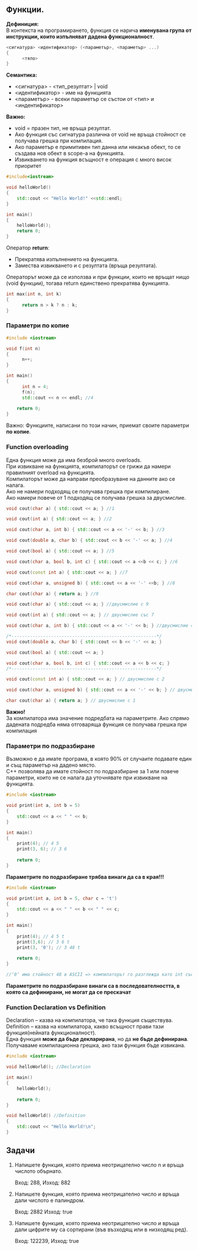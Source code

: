 ## Функции.

**Дефиниция:** <br />
В контекста на програмирането, функция се нарича **именувана група от инструкции, които изпълняват дадена функционалност**.

```c++
<сигнатура> <идентификатор> (<параметър>, <параметър> ...)
{
      <тяло>
}
```

**Семантика:** <br />
- <сигнатура> - <тип_резултат> | void
- <идентификатор> - име на функцията
- <параметър> - всеки параметър се състои от <тип> и <индентификатор>

**Важно:** <br />
- void = празен тип, не връща резултат.
- Ако функция със сигнатура различна от void не връща стойност се получава грешка при компилация.
- Ако параметър е примитивен тип данна или някакъв обект, то се създава нов обект в scope-а на функцията.
- Извикването на функция всъщност е операция с много висок приоритет

```c++
#include<iostream>

void helloWorld()
{
    std::cout << "Hello World!" <<std::endl;
}

int main() 
{
    helloWorld();
    return 0;
}
```

Оператор **return**:
-  Прекратява изпълнението на функцията.
-  Замества извикването и с резултата (връща резултата).
 
Операторът може да се използва и при функции, които не връщат нищо (void функции), тогава return единствено прекратява функцията.

```c++
int max(int n, int k)
{
	  return n > k ? n : k;
}
```

### Параметри по копие
```c++
#include <iostream>

void f(int n)
{
	  n++;
}

int main()
{
	  int n = 4;
	  f(n);
	  std::cout << n << endl; //4
    
    return 0;
}
```
Важно: Функциите, написани по този начин, приемат своите параметри **по копие**.

### Function overloading
Една функция може да има безброй много overloads. <br />
При извикване на функцията, компилаторът се грижи да намери правилният overload на функцията. <br />
Компилаторът може да направи преобразуване на данните ако се налага. <br />
Ако не намери подходящ се получава грешка при компилиране. <br />
Ако намери повече от 1 подходящ се получава грешка за двусмислие. <br />

```c++
void cout(char a) { std::cout << a; } //1

void cout(int a) { std::cout << a; } //2

void cout(char a, int b) { std::cout << a << '-' << b; } //3

void cout(double a, char b) { std::cout << b << '-' << a; } //4

void cout(bool a) { std::cout << a; } //5

void cout(char a, bool b, int c) { std::cout << a <<b << c; } //6

void cout(const int a) { std::cout << a; } //7

void cout(char a, unsigned b) { std::cout << a << '-' <<b; } //8

char cout(char a) { return a; } //9
```

```c++
void cout(char a) { std::cout << a; } //двусмислие с 9

void cout(int a) { std::cout << a; } // двусмислие със 7

void cout(char a, int b) { std::cout << a << '-' << b; } //двусмислие с 8

/*-------------------------------------------------------*/
void cout(double a, char b) { std::cout << b << '-' << a; }

void cout(bool a) { std::cout << a; }

void cout(char a, bool b, int c) { std::cout << a << b << c; }
/*-------------------------------------------------------*/

void cout(const int a) { std::cout << a; } // двусмислие с 2

void cout(char a, unsigned b) { std::cout << a << '-' << b; } // двусмислие с 3

char cout(char a) { return a; } // двусмислие с 1
```

**Важно!** <br />
За компилатора има значение подредбата на параметрите. Ако спрямо дадената подредба няма отговаряща функция се получава грешка при компилация

### Параметри по подразбиране
Възможно е да имате програма, в която 90% от случаите подавате eдин и същ параметър на дадено място. <br />
C++ позволява да имате стойност по подразбиране за 1 или повече параметри, които не се налага да уточнявате при извикване на функцията. <br />

```c++
#include <iostream>

void print(int a, int b = 5)
{
    std::cout << a << " " << b;
}

int main()
{
    print(4); // 4 5
    print(3, 6); // 3 6
    
    return 0;
}
```

**Параметрите по подразбиране трябва винаги да са в края!!!**
```c++
#include <iostream>

void print(int a, int b = 5, char c = 't')
{
    std::cout << a << " " << b << " " << c;
}

int main()
{
    print(4); // 4 5 t
    print(3,6); // 3 6 t
    print(3, '0'); // 3 48 t
    
    return 0;
}

//‘0’ има стойност 48 в ASCII => компилаторът го разглежда като int със стойност 48
```

**Параметрите по подразбиране винаги са в последователността, в която са дефинирани, не могат да се прескачат**

### Function Declaration vs Definition
Declaration – казва на компилатора, че така функция съществува. <br />
Definition – казва на компилатора, какво всъщност прави тази функция(нейната функционалност). <br />
Една функция **може да бъде декларирана**, но да **не бъде дефинирана**. Получаваме компилационна грешка, ако тази функция бъде извикана. <br />

```c++
#include <iostream>

void helloWorld(); //Declaration

int main() 
{
    helloWorld();
    
    return 0;
}

void helloWorld() //Definition
{
    std::cout << "Hello World!\n";
}
```

## Задачи
1. Напишете функция, която приема неотрицателно число n и връща числото обърнато. <br />

      Вход: 288, Изход: 882

2. Напишете функция, която приема неотрицателно число и връща дали числото е палиндром. <br />

      Вход: 2882 Изход: true

3. Напишете функция, която приема неотрицателно число и връща дали цифрите му са сортирани (във възходящ или в низходящ ред). <br />

      Вход: 122239, Изход: true
